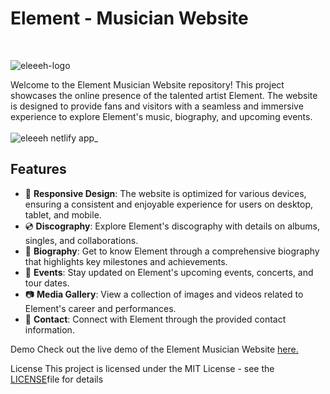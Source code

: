 # Element - Musician Website
</br>

![eleeeh-logo](https://github.com/shyakachaste/musician-website/assets/121980393/dfc071b0-f892-459b-8b4a-9cac27176d06)


Welcome to the Element Musician Website repository! This project showcases the online presence of the talented artist Element. The website is designed to provide fans and visitors with a seamless and immersive experience to explore Element's music, biography, and upcoming events.
</br>
</br>
![eleeeh netlify app_](https://github.com/shyakachaste/musician-website/assets/121980393/e6c9ca20-97c5-4d40-9955-7111ea414699)



## Features

- 🎵 **Responsive Design**: The website is optimized for various devices, ensuring a consistent and enjoyable experience for users on desktop, tablet, and mobile.
- 💿 **Discography**: Explore Element's discography with details on albums, singles, and collaborations.
- 📖 **Biography**: Get to know Element through a comprehensive biography that highlights key milestones and achievements.
- 🎤 **Events**: Stay updated on Element's upcoming events, concerts, and tour dates.
- 📷 **Media Gallery**: View a collection of images and videos related to Element's career and performances.
- 📧 **Contact**: Connect with Element through the provided contact information.

Demo
Check out the live demo of the Element Musician Website <a href="https://eleeeh.netlify.app/" target= "_blank">here.</a>

License
This project is licensed under the MIT License - see the <a href="https://github.com/shyakachaste/musician-website/blob/main/LICENSE" target= "_blank">LICENSE</a>file for details
